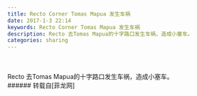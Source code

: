 ```yaml
---
title: Recto Corner Tomas Mapua 发生车祸
date: 2017-1-3 22:14
keywords: Recto Corner Tomas Mapua 发生车祸
description: Recto 去Tomas Mapua的十字路口发生车祸，造成小塞车。
categories: sharing
---
```

<td class="t_f" id="postmessage_455579">

<br/>
<br/>
Recto 去Tomas Mapua的十字路口发生车祸，造成小塞车。<br/>
<img alt="" border="0" class="zoom" data-cf-modified-5b8fb8084740dc8a540426bb-="" file="http://www.flw.ph/data/appbyme/upload/image/201701/03/tB9zojwLojs1.jpg" id="aimg_ZK84R" lazyloadthumb="1" onclick="" onmouseover="" src="http://www.flw.ph/data/appbyme/upload/image/201701/03/tB9zojwLojs1.jpg"/><br/>
<img alt="" border="0" class="zoom" data-cf-modified-5b8fb8084740dc8a540426bb-="" file="http://www.flw.ph/data/appbyme/upload/image/201701/03/3JuukyMVxf7n.jpg" id="aimg_RXwW7" lazyloadthumb="1" onclick="" onmouseover="" src="http://www.flw.ph/data/appbyme/upload/image/201701/03/3JuukyMVxf7n.jpg"/><br/>
<img alt="" border="0" class="zoom" data-cf-modified-5b8fb8084740dc8a540426bb-="" file="http://www.flw.ph/data/appbyme/upload/image/201701/03/HlIhbrCvNlVN.jpg" id="aimg_z55Lh" lazyloadthumb="1" onclick="" onmouseover="" src="http://www.flw.ph/data/appbyme/upload/image/201701/03/HlIhbrCvNlVN.jpg"/><br/>
<img alt="" border="0" class="zoom" data-cf-modified-5b8fb8084740dc8a540426bb-="" file="http://www.flw.ph/data/appbyme/upload/image/201701/03/O2wCaD9loGcd.jpg" id="aimg_Azzam" lazyloadthumb="1" onclick="" onmouseover="" src="http://www.flw.ph/data/appbyme/upload/image/201701/03/O2wCaD9loGcd.jpg"/><br/>
<img alt="" border="0" class="zoom" data-cf-modified-5b8fb8084740dc8a540426bb-="" file="http://www.flw.ph/data/appbyme/upload/image/201701/03/ubF0kab7j2Lr.jpg" id="aimg_mMZ4K" lazyloadthumb="1" onclick="" onmouseover="" src="http://www.flw.ph/data/appbyme/upload/image/201701/03/ubF0kab7j2Lr.jpg"/><br/>
<img alt="" border="0" class="zoom" data-cf-modified-5b8fb8084740dc8a540426bb-="" file="http://www.flw.ph/data/appbyme/upload/image/201701/03/N7nLts8SvxjQ.jpg" id="aimg_ttdzj" lazyloadthumb="1" onclick="" onmouseover="" src="http://www.flw.ph/data/appbyme/upload/image/201701/03/N7nLts8SvxjQ.jpg"/><br/>
</td>
###### 转载自[菲龙网]